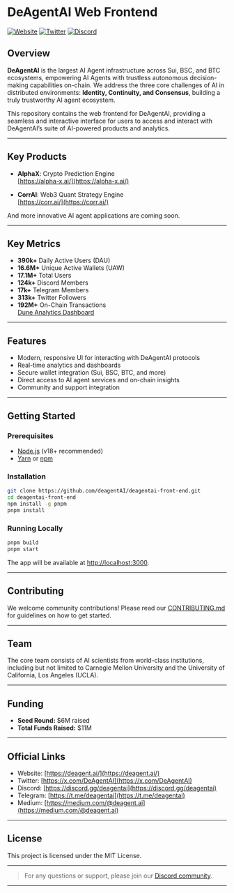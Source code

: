 
# DeAgentAI Web Frontend

[![Website](https://deagent.ai/)](https://deagent.ai/)
[![Twitter](https://x.com/DeAgentAI)](https://x.com/DeAgentAI)
[![Discord](https://discord.gg/deagentai)](https://discord.gg/deagentai)

## Overview

**DeAgentAI** is the largest AI Agent infrastructure across Sui, BSC, and BTC ecosystems, empowering AI Agents with trustless autonomous decision-making capabilities on-chain. We address the three core challenges of AI in distributed environments: **Identity, Continuity, and Consensus**, building a truly trustworthy AI agent ecosystem.

This repository contains the web frontend for DeAgentAI, providing a seamless and interactive interface for users to access and interact with DeAgentAI’s suite of AI-powered products and analytics.

---

## Key Products

- **AlphaX**: Crypto Prediction Engine  
  [https://alpha-x.ai/](https://alpha-x.ai/)

- **CorrAI**: Web3 Quant Strategy Engine  
  [https://corr.ai/](https://corr.ai/)

And more innovative AI agent applications are coming soon.

---

## Key Metrics

- **390k+** Daily Active Users (DAU)
- **16.6M+** Unique Active Wallets (UAW)
- **17.1M+** Total Users
- **124k+** Discord Members
- **17k+** Telegram Members
- **313k+** Twitter Followers
- **192M+** On-Chain Transactions  
  [Dune Analytics Dashboard](https://dune.com/blockwork/degent-ai-statistics)

---

## Features

- Modern, responsive UI for interacting with DeAgentAI protocols
- Real-time analytics and dashboards
- Secure wallet integration (Sui, BSC, BTC, and more)
- Direct access to AI agent services and on-chain insights
- Community and support integration

---

## Getting Started

### Prerequisites

- [Node.js](https://nodejs.org/) (v18+ recommended)
- [Yarn](https://yarnpkg.com/) or [npm](https://www.npmjs.com/)

### Installation

```bash
git clone https://github.com/deagentAI/deagentai-front-end.git
cd deagentai-front-end
npm install -g pnpm
pnpm install

```

### Running Locally

```bash
pnpm build
pnpm start
```

The app will be available at [http://localhost:3000](http://localhost:3000).

---

## Contributing

We welcome community contributions! Please read our [CONTRIBUTING.md](CONTRIBUTING.md) for guidelines on how to get started.

---

## Team

The core team consists of AI scientists from world-class institutions, including but not limited to Carnegie Mellon University and the University of California, Los Angeles (UCLA).

---

## Funding

- **Seed Round:** $6M raised
- **Total Funds Raised:** $11M

---

## Official Links

- Website: [https://deagent.ai/](https://deagent.ai/)
- Twitter: [https://x.com/DeAgentAI](https://x.com/DeAgentAI)
- Discord: [https://discord.gg/deagentai](https://discord.gg/deagentai)
- Telegram: [https://t.me/deagentai](https://t.me/deagentai)
- Medium: [https://medium.com/@deagent.ai](https://medium.com/@deagent.ai)

---

## License

This project is licensed under the MIT License.

---

> For any questions or support, please join our [Discord community](https://discord.gg/deagentai).

---
